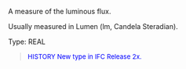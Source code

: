 ﻿A measure of the luminous flux.

Usually measured in Lumen (lm, Candela Steradian).

Type: REAL

> <font size="-1" color="#0000FF">HISTORY New type in IFC Release 2x.
</font>